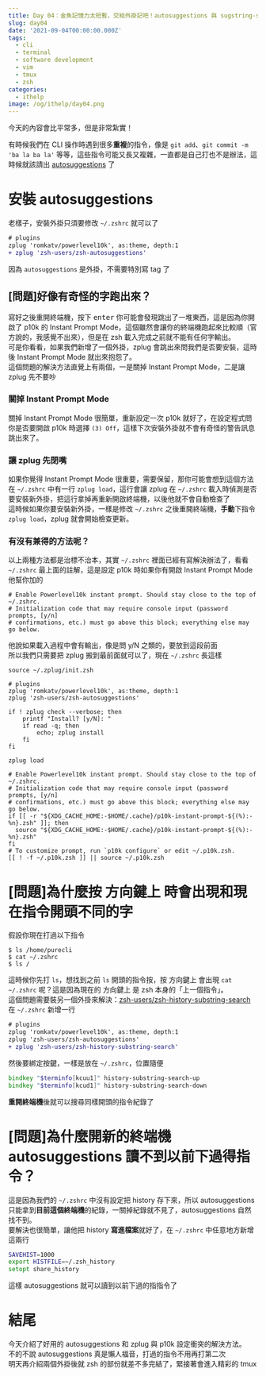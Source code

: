 ```yaml
---
title: Day 04：金魚記憶力太短暫，交給外掛記吧！autosuggestions 與 sugstring-search
slug: day04
date: '2021-09-04T00:00:00.000Z'
tags:
  - cli
  - terminal
  - software development
  - vim
  - tmux
  - zsh
categories:
  - ithelp
image: /og/ithelp/day04.png
---
```


今天的內容會比平常多，但是非常紮實！

有時候我們在 CLI 操作時遇到很多**重複**的指令，像是 `git add`、`git commit -m 'ba la ba la'` 等等，這些指令可能又長又複雜，一直都是自己打也不是辦法，這時候就該請出 [autosuggestions](https://github.com/zsh-users/zsh-autosuggestions) 了

# 安裝 autosuggestions

老樣子，安裝外掛只須要修改 `~/.zshrc` 就可以了

```diff
# plugins
zplug 'romkatv/powerlevel10k', as:theme, depth:1
+ zplug 'zsh-users/zsh-autosuggestions'
```

因為 `autosuggestions` 是外掛，不需要特別寫 tag 了

## [問題]好像有奇怪的字跑出來？

寫好之後重開終端機，按下 <kbd>enter</kbd> 你可能會發現跳出了一堆東西，這是因為你開啟了 p10k 的 Instant Prompt Mode，這個雖然會讓你的終端機跑起來比較順（官方說的，我感覺不出來），但是在 zsh 載入完成之前就不能有任何字輸出。  
可是你看看，如果我們新增了一個外掛，zplug 會跳出來問我們是否要安裝，這時後 Instant Prompt Mode 就出來抱怨了。  
這個問題的解決方法直覺上有兩個，一是關掉 Instant Prompt Mode，二是讓 zplug 先不要吵

### 關掉 Instant Prompt Mode

關掉 Instant Prompt Mode 很簡單，重新設定一次 p10k 就好了，在設定程式問你是否要開啟 p10k 時選擇 `(3) Off`，這樣下次安裝外掛就不會有奇怪的警告訊息跳出來了。

### 讓 zplug 先閉嘴

如果你覺得 Instant Prompt Mode 很重要，需要保留，那你可能會想到這個方法  
在 `~/.zshrc` 中有一行 `zplug load`，這行會讓 zplug 在 `~/.zshrc` 載入時偵測是否要安裝新外掛，把這行拿掉再重新開啟終端機，以後他就不會自動檢查了  
這時候如果你要安裝新外掛，一樣是修改 `~/.zshrc` 之後重開終端機，**手動**下指令 `zplug load`，zplug 就會開始檢查更新。

### 有沒有兼得的方法呢？

以上兩種方法都是治標不治本，其實 `~/.zshrc` 裡面已經有寫解決辦法了，看看 `~/.zshrc` 最上面的註解，這是設定 p10k 時如果你有開啟 Instant Prompt Mode 他幫你加的

```shell
# Enable Powerlevel10k instant prompt. Should stay close to the top of ~/.zshrc.
# Initialization code that may require console input (password prompts, [y/n]
# confirmations, etc.) must go above this block; everything else may go below.
```

他說如果載入過程中會有輸出，像是問 y/N 之類的，要放到這段前面  
所以我們只需要把 zplug 搬到最前面就可以了，現在 `~/.zshrc` 長這樣

```
source ~/.zplug/init.zsh

# plugins
zplug 'romkatv/powerlevel10k', as:theme, depth:1
zplug 'zsh-users/zsh-autosuggestions'

if ! zplug check --verbose; then
	printf "Install? [y/N]: "
	if read -q; then
		echo; zplug install
	fi
fi

zplug load

# Enable Powerlevel10k instant prompt. Should stay close to the top of ~/.zshrc.
# Initialization code that may require console input (password prompts, [y/n]
# confirmations, etc.) must go above this block; everything else may go below.
if [[ -r "${XDG_CACHE_HOME:-$HOME/.cache}/p10k-instant-prompt-${(%):-%n}.zsh" ]]; then
  source "${XDG_CACHE_HOME:-$HOME/.cache}/p10k-instant-prompt-${(%):-%n}.zsh"
fi
# To customize prompt, run `p10k configure` or edit ~/.p10k.zsh.
[[ ! -f ~/.p10k.zsh ]] || source ~/.p10k.zsh
```

# [問題]為什麼按 <kbd>方向鍵上</kbd> 時會出現和現在指令開頭不同的字

假設你現在打過以下指令

```
$ ls /home/purecli
$ cat ~/.zshrc
$ ls /
```

這時候你先打 `ls`，想找到之前 `ls` 開頭的指令按，按 <kbd>方向鍵上</kbd> 會出現 `cat ~/.zshrc` 呢？這是因為現在的 <kbd>方向鍵上</kbd> 是 zsh 本身的「上一個指令」。  
這個問題需要裝另一個外掛來解決：[zsh-users/zsh-history-substring-search](https://github.com/zsh-users/zsh-history-substring-search)  
在 `~/.zshrc` 新增一行

```diff
# plugins
zplug 'romkatv/powerlevel10k', as:theme, depth:1
zplug 'zsh-users/zsh-autosuggestions'
+ zplug 'zsh-users/zsh-history-substring-search'
```

然後要綁定按鍵，一樣是放在 `~/.zshrc`，位置隨便

```zsh
bindkey "$terminfo[kcuu1]" history-substring-search-up
bindkey "$terminfo[kcud1]" history-substring-search-down
```

**重開終端機**後就可以搜尋同樣開頭的指令紀錄了

# [問題]為什麼開新的終端機 autosuggestions 讀不到以前下過得指令？

這是因為我們的 `~/.zshrc` 中沒有設定把 history 存下來，所以 autosuggestions 只能拿到**目前這個終端機**的紀錄，一關掉紀錄就不見了，autosuggestions 自然找不到。  
要解決也很簡單，讓他把 history **寫進檔案**就好了，在 `~/.zshrc` 中任意地方新增這兩行

```zsh
SAVEHIST=1000
export HISTFILE=~/.zsh_history
setopt share_history
```

這樣 autosuggestions 就可以讀到以前下過的指指令了

# 結尾

今天介紹了好用的 autosuggestions 和 zplug 與 p10k 設定衝突的解決方法。  
不的不說 autosuggestions 真是懶人福音，打過的指令不用再打第二次  
明天再介紹兩個外掛後就 zsh 的部份就差不多完結了，緊接著會進入精彩的 tmux
